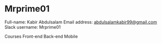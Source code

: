 # Mrprime01

Full-name: Kabir Abdulsalam
Email address: abdulsalamkabir99@gmail.com
Slack username: Mrprime01

Courses
Front-end
Back-end
Mobile
